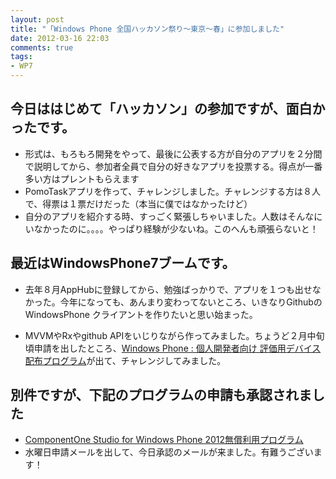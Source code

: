 ```yaml
---
layout: post
title: "「Windows Phone 全国ハッカソン祭り～東京～春」に参加しました"
date: 2012-03-16 22:03
comments: true
tags: 
- WP7
---
```


## 今日ははじめて「ハッカソン」の参加ですが、面白かったです。

* 形式は、もろもろ開発をやって、最後に公表する方が自分のアプリを２分間で説明してから、参加者全員で自分の好きなアプリを投票する。得点が一番多い方はプレントもらえます
* PomoTaskアプリを作って、チャレンジしました。チャレンジする方は８人で、得票は１票だけだった（本当に僕ではなかったけど）
* 自分のアプリを紹介する時、すっごく緊張しちゃいました。人数はそんなにいなかったのに。。。。やっぱり経験が少ないね。このへんも頑張らないと！

## 最近はWindowsPhone7ブームです。
* 去年８月AppHubに登録してから、勉強ばっかりで、アプリを１つも出せなかった。今年になっても、あんまり変わってないところ、いきなりGithubのWindowsPhone クライアントを作りたいと思い始まった。

* MVVMやRxやgithub APIをいじりながら作ってみました。ちょうど２月中旬頃申請を出したところ、[Windows Phone : 個人開発者向け 評価用デバイス配布プログラム](http://blogs.msdn.com/b/shintak/archive/2012/02/22/10270942.aspx)が出て、チャレンジしてみました。

## 別件ですが、下記のプログラムの申請も承認されました
* [ComponentOne Studio for Windows Phone 2012無償利用プログラム](http://www.grapecity.com/tools/info/componentonewp2012/provided_free.htm)
* 水曜日申請メールを出して、今日承認のメールが来ました。有難うございます！
